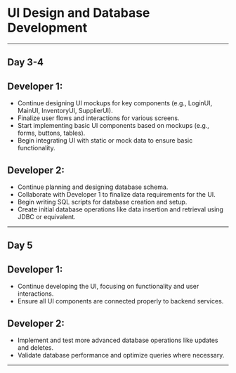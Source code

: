 # **UI Design and Database Development**

---

## **Day 3-4**
## **Developer 1:**
- Continue designing UI mockups for key components (e.g., LoginUI, MainUI, InventoryUI, SupplierUI).
- Finalize user flows and interactions for various screens.
- Start implementing basic UI components based on mockups (e.g., forms, buttons, tables).
- Begin integrating UI with static or mock data to ensure basic functionality.

## **Developer 2:**
- Continue planning and designing database schema.
- Collaborate with Developer 1 to finalize data requirements for the UI.
- Begin writing SQL scripts for database creation and setup.
- Create initial database operations like data insertion and retrieval using JDBC or equivalent.
---
## **Day 5**
## **Developer 1:**
- Continue developing the UI, focusing on functionality and user interactions.
- Ensure all UI components are connected properly to backend services.

## **Developer 2:**
- Implement and test more advanced database operations like updates and deletes.
- Validate database performance and optimize queries where necessary.
---
